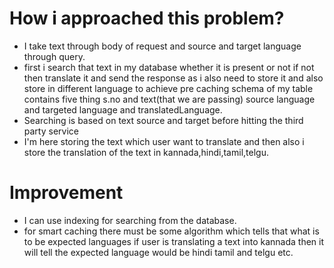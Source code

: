 # How i approached this problem?

* I take text through body of request and source and target language through query.
* first i search that text in my database whether it is present or not if not then translate it and send the response as i also need to store it and also store in different language to achieve pre caching schema of my table contains five thing s.no and text(that  we are passing) source language and targeted language and translatedLanguage. 
* Searching is based on text source and target before hitting the third party service
* I'm here storing the text which user want to translate and then also i store the translation of the text in kannada,hindi,tamil,telgu.

# Improvement
- I can use indexing for searching from the database.
- for smart caching there must be some algorithm which tells that what is to be expected languages if user is translating a text into kannada then it will tell the expected language would be hindi tamil and telgu etc.